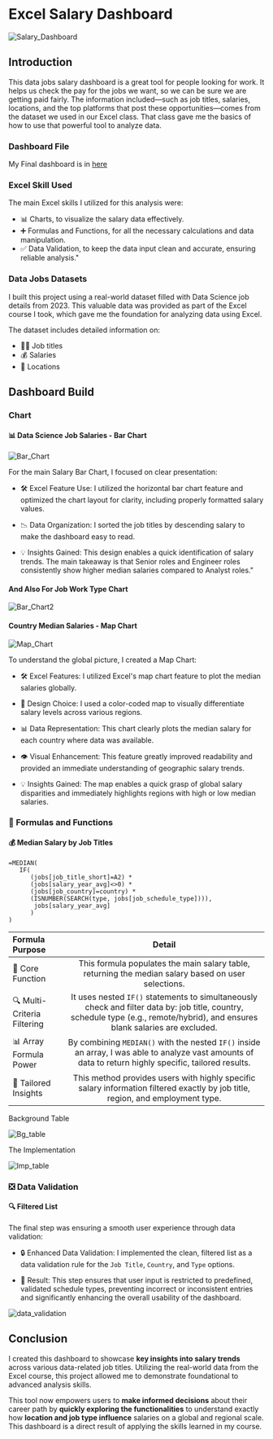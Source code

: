 # Excel Salary Dashboard

![Salary_Dashboard](assets/Overview.gif)

## Introduction

This data jobs salary dashboard is a great tool for people looking for work. It helps us check the pay for the jobs we want, so we can be sure we are getting paid fairly. The information included—such as job titles, salaries, locations, and the top platforms that post these opportunities—comes from the dataset we used in our Excel class. That class gave me the basics of how to use that powerful tool to analyze data.

### Dashboard File

My Final dashboard is in [here](1_salary_dashboard.xlsx)

### Excel Skill Used

The main Excel skills I utilized for this analysis were:

- 📊 Charts, to visualize the salary data effectively.
- ➕ Formulas and Functions, for all the necessary calculations and data manipulation.
- ✅ Data Validation, to keep the data input clean and accurate, ensuring reliable analysis."

### Data Jobs Datasets

I built this project using a real-world dataset filled with Data Science job details from 2023. This valuable data was provided as part of the Excel course I took, which gave me the foundation for analyzing data using Excel.

The dataset includes detailed information on:

- 👨‍💼 Job titles
- 💰 Salaries
- 📍 Locations

## Dashboard Build

### Chart

#### 📊 Data Science Job Salaries - Bar Chart

![Bar_Chart](assets/bar_chart.png)

For the main Salary Bar Chart, I focused on clear presentation:

- 🛠️ Excel Feature Use: I utilized the horizontal bar chart feature and optimized the chart layout for clarity, including properly formatted salary values.

- 📉 Data Organization: I sorted the job titles by descending salary to make the dashboard easy to read.

- 💡 Insights Gained: This design enables a quick identification of salary trends. The main takeaway is that Senior roles and Engineer roles consistently show higher median salaries compared to Analyst roles."

#### And Also For Job Work Type Chart

![Bar_Chart2](assets/bar_chart2.png)

#### Country Median Salaries - Map Chart

![Map_Chart](assets/map_chart.gif)

To understand the global picture, I created a Map Chart:

- 🛠️ Excel Features: I utilized Excel's map chart feature to plot the median salaries globally.

- 🎨 Design Choice: I used a color-coded map to visually differentiate salary levels across various regions.

- 📊 Data Representation: This chart clearly plots the median salary for each country where data was available.

- 👁️ Visual Enhancement: This feature greatly improved readability and provided an immediate understanding of geographic salary trends.

- 💡 Insights Gained: The map enables a quick grasp of global salary disparities and immediately highlights regions with high or low median salaries.

### 🧮 Formulas and Functions

#### 💰 Median Salary by Job Titles

```
=MEDIAN(
   IF(
      (jobs[job_title_short]=A2) *
      (jobs[salary_year_avg]<>0) *
      (jobs[job_country]=country) *
      (ISNUMBER(SEARCH(type, jobs[job_schedule_type]))),
       jobs[salary_year_avg]
      )
)
```

| Formula Purpose             |                                                                                     Detail                                                                                     |
| :-------------------------- | :----------------------------------------------------------------------------------------------------------------------------------------------------------------------------: |
| 🔢 Core Function            |                                      This formula populates the main salary table, returning the median salary based on user selections.                                       |
| 🔍 Multi-Criteria Filtering | It uses nested `IF()` statements to simultaneously check and filter data by: job title, country, schedule type (e.g., remote/hybrid), and ensures blank salaries are excluded. |
| 📊 Array Formula Power      |            By combining `MEDIAN()` with the nested `IF()` inside an array, I was able to analyze vast amounts of data to return highly specific, tailored results.             |
| 🎯 Tailored Insights        |                         This method provides users with highly specific salary information filtered exactly by job title, region, and employment type.                         |

Background Table

![Bg_table](assets/bg_table.png)

The Implementation

![Imp_table](assets/imp_table.png)

### ❎ Data Validation

#### 🔍 Filtered List

The final step was ensuring a smooth user experience through data validation:

- 🔒 Enhanced Data Validation: I implemented the clean, filtered list as a data validation rule for the `Job Title`, `Country`, and `Type` options.

- 🎯 Result: This step ensures that user input is restricted to predefined, validated schedule types, preventing incorrect or inconsistent entries and significantly enhancing the overall usability of the dashboard.

![data_validation](assets/data_validation.gif)

## Conclusion

I created this dashboard to showcase **key insights into salary trends** across various data-related job titles. Utilizing the real-world data from the Excel course, this project allowed me to demonstrate foundational to advanced analysis skills.

This tool now empowers users to **make informed decisions** about their career path by **quickly exploring the functionalities** to understand exactly how **location and job type influence** salaries on a global and regional scale. This dashboard is a direct result of applying the skills learned in my course.

